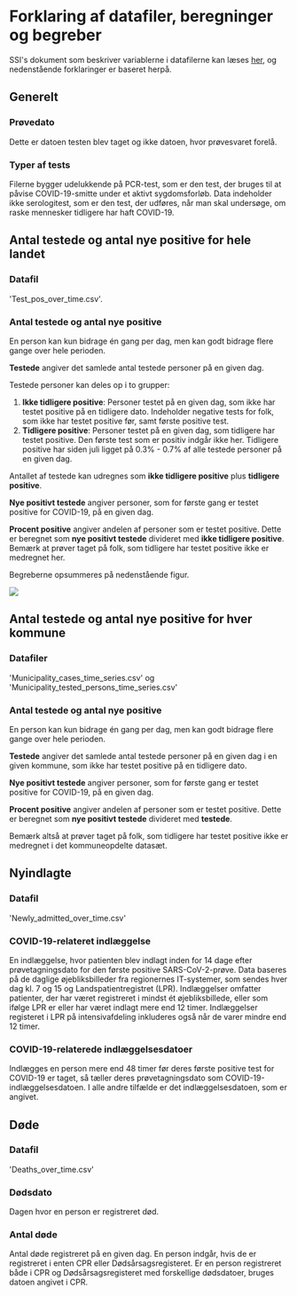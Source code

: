 # Forklaring af datafiler, beregninger og begreber 

SSI's dokument som beskriver variablerne i datafilerne kan læses [her](https://github.com/ktbaek/COVID-19-Danmark/blob/master/data/SSIdata_200911/read_me.txt), og nedenstående forklaringer er baseret herpå.

## Generelt

### Prøvedato 
Dette er datoen testen blev taget og ikke datoen, hvor prøvesvaret forelå.

### Typer af tests
Filerne bygger udelukkende på PCR-test, som er den test, der bruges til at påvise COVID-19-smitte under et aktivt sygdomsforløb. Data indeholder ikke serologitest, som er den test, der udføres, når man skal undersøge, om raske mennesker tidligere har haft COVID-19.


## Antal testede og antal nye positive for hele landet

### Datafil
'Test_pos_over_time.csv'.


### Antal testede og antal nye positive

En person kan kun bidrage én gang per dag, men kan godt bidrage flere gange over hele perioden. 

**Testede** angiver det samlede antal testede personer på en given dag. 

Testede personer kan deles op i to grupper: 
1. **Ikke tidligere positive**: Personer testet på en given dag, som ikke har testet positive på en tidligere dato. Indeholder negative tests for folk, som ikke har testet positive før, samt første positive test.
2. **Tidligere positive**: Personer testet på en given dag, som tidligere har testet positive. Den første test som er positiv indgår ikke her. Tidligere positive har siden juli ligget på 0.3% - 0.7% af alle testede personer på en given dag.  

Antallet af testede kan udregnes som **ikke tidligere positive** plus **tidligere positive**.

**Nye positivt testede** angiver personer, som for første gang er testet positive for COVID-19, på en given dag.

**Procent positive** angiver andelen af personer som er testet positive. Dette er beregnet som **nye positivt testede** divideret med **ikke tidligere positive**. Bemærk at prøver taget på folk, som tidligere har testet positive ikke er medregnet her.

Begreberne opsummeres på nedenstående figur.

![](https://github.com/ktbaek/COVID-19-Danmark/blob/master/figures/Tested_explanation.png) 

## Antal testede og antal nye positive for hver kommune
### Datafiler
'Municipality_cases_time_series.csv' og 
'Municipality_tested_persons_time_series.csv'

### Antal testede og antal nye positive

En person kan kun bidrage én gang per dag, men kan godt bidrage flere gange over hele perioden.

**Testede** angiver det samlede antal testede personer på en given dag i en given kommune, som ikke har testet positive på en tidligere dato. 

**Nye positivt testede** angiver personer, som for første gang er testet positive for COVID-19, på en given dag.

**Procent positive** angiver andelen af personer som er testet positive. Dette er beregnet som **nye positivt testede** divideret med **testede**. 

Bemærk altså at prøver taget på folk, som tidligere har testet positive ikke er medregnet i det kommuneopdelte datasæt.

## Nyindlagte
### Datafil
'Newly_admitted_over_time.csv'

### COVID-19-relateret indlæggelse
En indlæggelse, hvor patienten blev indlagt inden for 14 dage efter prøvetagningsdato for den første positive SARS-CoV-2-prøve. Data baseres på de daglige øjebliksbilleder fra regionernes IT-systemer, som sendes hver dag kl. 7 og 15 og Landspatientregistret (LPR). Indlæggelser omfatter patienter, der har været registreret i mindst ét øjebliksbillede, eller som ifølge LPR er eller har været indlagt mere end 12 timer. Indlæggelser registeret i LPR på intensivafdeling inkluderes også når de varer mindre end 12 timer.

### COVID-19-relaterede indlæggelsesdatoer
Indlægges en person mere end 48 timer før deres første positive test for COVID-19 er taget, så tæller deres prøvetagningsdato som COVID-19-indlæggelsesdatoen. I alle andre tilfælde er det indlæggelsesdatoen, som er angivet.

## Døde

### Datafil
'Deaths_over_time.csv'

### Dødsdato
Dagen hvor en person er registreret død.

### Antal døde
Antal døde registreret på en given dag. En person indgår, hvis de er registreret i enten CPR eller Dødsårsagsregisteret. Er en person registreret både i CPR og Dødsårsagsregisteret med forskellige dødsdatoer, bruges datoen angivet i CPR.














